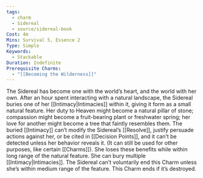 ```yaml
---
tags:
  - charm
  - Sidereal
  - source/sidereal-book
Cost: 4m
Mins: Survival 5, Essence 2
Type: Simple
Keywords:
  - Stackable
Duration: Indefinite
Prerequisite Charms:
  - "[[Becoming the Wilderness]]"
---
```

The Sidereal has become one with the world’s heart, and the world with her own. After an hour spent interacting with a natural landscape, the Sidereal buries one of her [[Intimacy|Intimacies]] within it, giving it form as a small natural feature. Her duty to Heaven might become a natural pillar of stone; compassion might become a fruit-bearing plant or freshwater spring; her love for another might become a tree that faintly resembles them. The buried [[Intimacy]] can’t modify the Sidereal’s [[Resolve]], justify persuade actions against her, or be cited in [[Decision Points]], and it can’t be detected unless her behavior reveals it. (It can still be used for other purposes, like certain [[Charms]]). She loses these benefits while within long range of the natural feature. She can bury multiple [[Intimacy|Intimacies]]. The Sidereal can’t voluntarily end this Charm unless she’s within medium range of the feature. This Charm ends if it’s destroyed.